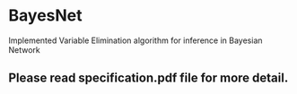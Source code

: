 # BayesNet
Implemented Variable Elimination algorithm for inference in Bayesian Network

## Please read specification.pdf file for more detail.
